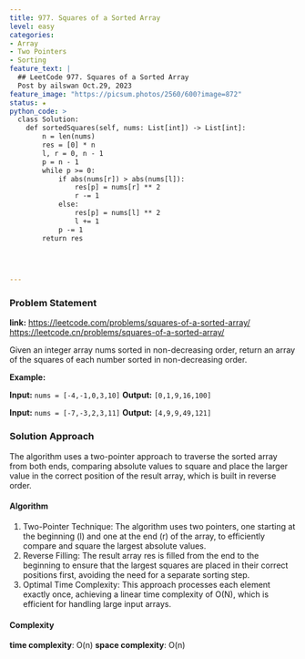 ```yaml
---
title: 977. Squares of a Sorted Array
level: easy
categories:
- Array
- Two Pointers
- Sorting
feature_text: |
  ## LeetCode 977. Squares of a Sorted Array
  Post by ailswan Oct.29, 2023
feature_image: "https://picsum.photos/2560/600?image=872"
status: ★
python_code: >
  class Solution:
    def sortedSquares(self, nums: List[int]) -> List[int]:
        n = len(nums)
        res = [0] * n
        l, r = 0, n - 1
        p = n - 1
        while p >= 0:
            if abs(nums[r]) > abs(nums[l]):
                res[p] = nums[r] ** 2
                r -= 1
            else:
                res[p] = nums[l] ** 2
                l += 1
            p -= 1
        return res


        
   
---
```


### Problem Statement
**link:**
https://leetcode.com/problems/squares-of-a-sorted-array/
https://leetcode.cn/problems/squares-of-a-sorted-array/
 
Given an integer array nums sorted in non-decreasing order, return an array of the squares of each number sorted in non-decreasing order.

**Example:**

**Input:** `nums = [-4,-1,0,3,10]`
**Output:** `[0,1,9,16,100]`
 
**Input:** `nums = [-7,-3,2,3,11]`
**Output:** `[4,9,9,49,121]`
 
 
### Solution Approach
The algorithm uses a two-pointer approach to traverse the sorted array from both ends, comparing absolute values to square and place the larger value in the correct position of the result array, which is built in reverse order.

#### Algorithm
1. Two-Pointer Technique: The algorithm uses two pointers, one starting at the beginning (l) and one at the end (r) of the array, to efficiently compare and square the largest absolute values.
2. Reverse Filling: The result array res is filled from the end to the beginning to ensure that the largest squares are placed in their correct positions first, avoiding the need for a separate sorting step.
3. Optimal Time Complexity: This approach processes each element exactly once, achieving a linear time complexity of O(N), which is efficient for handling large input arrays.

#### Complexity
 **time complexity**: O(n)
 **space complexity**: O(n)